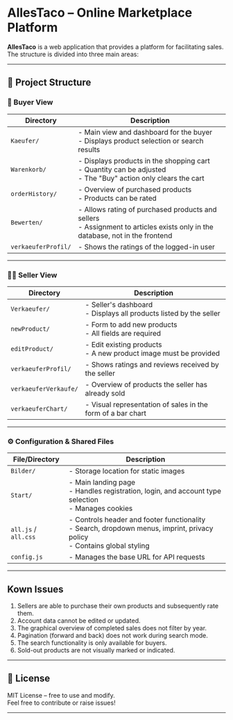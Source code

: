 # AllesTaco – Online Marketplace Platform

**AllesTaco**  is a web application that provides a platform for facilitating sales. The structure is divided into three main areas:

---

## 📁 Project Structure

### 👤 Buyer View

| Directory           | Description |
|--------------------|-------------|
| `Kaeufer/`         | - Main view and dashboard for the buyer  <br> - Displays product selection or search results |
| `Warenkorb/`       | - Displays products in the shopping cart  <br> - Quantity can be adjusted  <br> - The "Buy" action only clears the cart |
| `orderHistory/`    | - Overview of purchased products <br> - Products can be rated |
| `Bewerten/`        | - Allows rating of purchased products and sellers <br> - Assignment to articles exists only in the database, not in the frontend |
| `verkaeuferProfil/`| - Shows the ratings of the logged-in user |

---

### 🧑‍💼 Seller View

| Directory              | Description |
|------------------------|-------------|
| `Verkaeufer/`          | - Seller's dashboard <br> - Displays all products listed by the seller |
| `newProduct/`          | - Form to add new products <br> - All fields are required |
| `editProduct/`         | - Edit existing products <br> - A new product image must be provided |
| `verkaeuferProfil/`    | - Shows ratings and reviews received by the seller |
| `verkaeuferVerkaufe/`  | - Overview of products the seller has already sold |
| `verkaeuferChart/`     | - Visual representation of sales in the form of a bar chart |

---

### ⚙️ Configuration & Shared Files

| File/Directory   | Description |
|------------------|-------------|
| `Bilder/`        | - Storage location for static images |
| `Start/`         | - Main landing page <br> - Handles registration, login, and account type selection <br> - Manages cookies |
| `all.js` / `all.css` | - Controls header and footer functionality <br> - Search, dropdown menus, imprint, privacy policy <br> - Contains global styling |
| `config.js`      | - Manages the base URL for API requests |

---

## Kown Issues 

1. Sellers are able to purchase their own products and subsequently rate them.
2. Account data cannot be edited or updated.
3. The graphical overview of completed sales does not filter by year.
4. Pagination (forward and back) does not work during search mode.
5. The search functionality is only available for buyers.
6. Sold-out products are not visually marked or indicated.

---

## 📄 License

MIT License – free to use and modify.  
Feel free to contribute or raise issues!

---